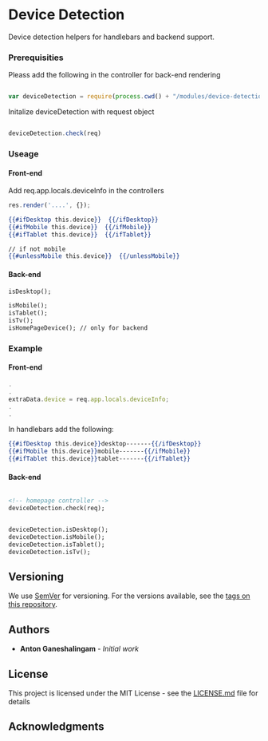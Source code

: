 # Device Detection

Device detection helpers for handlebars and backend support.

### Prerequisities

Pleass add the following in the controller for back-end rendering

```javascript

var deviceDetection = require(process.cwd() + "/modules/device-detection");
```

Initalize deviceDetection with request object
```javascript

deviceDetection.check(req)

```

### Useage


#### Front-end
Add req.app.locals.deviceInfo in the controllers

```javascript
res.render('....', {});
```

```handlebars
{{#ifDesktop this.device}}  {{/ifDesktop}}
{{#ifMobile this.device}}  {{/ifMobile}}
{{#ifTablet this.device}}  {{/ifTablet}}

// if not mobile
{{#unlessMobile this.device}}  {{/unlessMobile}}
```

#### Back-end

```handlebars
isDesktop();

isMobile();
isTablet();
isTv();
isHomePageDevice(); // only for backend

```

### Example



#### Front-end

<!-- quickpostController.js -->

```javascript
.
.
extraData.device = req.app.locals.deviceInfo;
.
.
```

In handlebars add the following:

```handlebars
{{#ifDesktop this.device}}desktop-------{{/ifDesktop}}
{{#ifMobile this.device}}mobile-------{{/ifMobile}}
{{#ifTablet this.device}}tablet-------{{/ifTablet}}
```


#### Back-end

```handlebars

<!-- homepage controller -->
deviceDetection.check(req);


deviceDetection.isDesktop();
deviceDetection.isMobile();
deviceDetection.isTablet();
deviceDetection.isTv();

```



## Versioning

We use [SemVer](http://semver.org/) for versioning. For the versions available, see the [tags on this repository](https://github.com/your/project/tags). 

## Authors

* **Anton Ganeshalingam** - *Initial work* 



## License

This project is licensed under the MIT License - see the [LICENSE.md](LICENSE.md) file for details

## Acknowledgments


